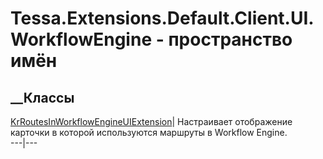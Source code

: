 # Tessa.Extensions.Default.Client.UI.WorkflowEngine - пространство имён
## __Классы
[KrRoutesInWorkflowEngineUIExtension](T_Tessa_Extensions_Default_Client_UI_WorkflowEngine_KrRoutesInWorkflowEngineUIExtension.htm)|
Настраивает отображение карточки в которой используются маршруты в Workflow
Engine.  
---|---
